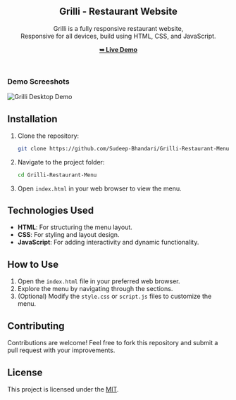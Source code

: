 <div align="center">
  <h2 align="center">Grilli - Restaurant Website</h2>

  Grilli is a fully responsive restaurant website, <br />Responsive for all devices, build using HTML, CSS, and JavaScript.

  <a href="https://github.com/Sudeep-Bhandari/Grilli-Restaurant-Website/"><strong>➥ Live Demo</strong></a>

</div>

<br />

### Demo Screeshots

![Grilli Desktop Demo](https://github.com/Sudeep-Bhandari/Grilli-Restaurant-Website/blob/main/grilli/readme-images/desktop.png "Desktop Demo")

## Installation

1. Clone the repository:
   ```bash
   git clone https://github.com/Sudeep-Bhandari/Grilli-Restaurant-Menu.git
   ```

2. Navigate to the project folder:
   ```bash
   cd Grilli-Restaurant-Menu
   ```

3. Open `index.html` in your web browser to view the menu.

## Technologies Used

- **HTML**: For structuring the menu layout.
- **CSS**: For styling and layout design.
- **JavaScript**: For adding interactivity and dynamic functionality.

## How to Use

1. Open the `index.html` file in your preferred web browser.
2. Explore the menu by navigating through the sections.
3. (Optional) Modify the `style.css` or `script.js` files to customize the menu.

## Contributing

Contributions are welcome! Feel free to fork this repository and submit a pull request with your improvements.

## License

This project is licensed under the [MIT](https://choosealicense.com/licenses/mit/).
